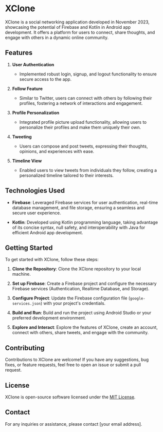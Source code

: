 # XClone

XClone is a social networking application developed in November 2023, showcasing the potential of Firebase and Kotlin in Android app development. It offers a platform for users to connect, share thoughts, and engage with others in a dynamic online community.

## Features

1. **User Authentication**
   - Implemented robust login, signup, and logout functionality to ensure secure access to the app.
  
2. **Follow Feature**
   - Similar to Twitter, users can connect with others by following their profiles, fostering a network of interactions and engagement.
  
3. **Profile Personalization**
   - Integrated profile picture upload functionality, allowing users to personalize their profiles and make them uniquely their own.
  
4. **Tweeting**
   - Users can compose and post tweets, expressing their thoughts, opinions, and experiences with ease.
  
5. **Timeline View**
   - Enabled users to view tweets from individuals they follow, creating a personalized timeline tailored to their interests.

## Technologies Used

- **Firebase**: Leveraged Firebase services for user authentication, real-time database management, and file storage, ensuring a seamless and secure user experience.
  
- **Kotlin**: Developed using Kotlin programming language, taking advantage of its concise syntax, null safety, and interoperability with Java for efficient Android app development.

## Getting Started

To get started with XClone, follow these steps:

1. **Clone the Repository**: Clone the XClone repository to your local machine.
   
2. **Set up Firebase**: Create a Firebase project and configure the necessary Firebase services (Authentication, Realtime Database, and Storage).
   
3. **Configure Project**: Update the Firebase configuration file (`google-services.json`) with your project's credentials.
   
4. **Build and Run**: Build and run the project using Android Studio or your preferred development environment.
   
5. **Explore and Interact**: Explore the features of XClone, create an account, connect with others, share tweets, and engage with the community.

## Contributing

Contributions to XClone are welcome! If you have any suggestions, bug fixes, or feature requests, feel free to open an issue or submit a pull request.

## License

XClone is open-source software licensed under the [MIT License](LICENSE).

## Contact

For any inquiries or assistance, please contact [your email address]. 
